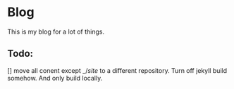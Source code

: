 # Blog
This is my blog for a lot of things.
## Todo:
[] move all conent except _/_site_ to a different repository. Turn off jekyll build somehow. And only build locally.

